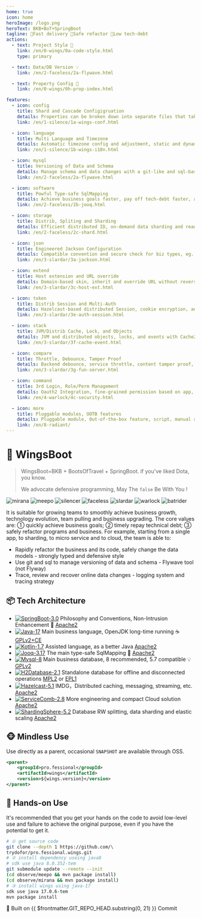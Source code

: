 ```yaml
---
home: true
icon: home
heroImage: /logo.png
heroText: BKB+BoT+SpringBoot
tagline: 🎉Fast delivery 🧩Safe refactor 🍵Low tech-debt
actions:
  - text: Project Style 🔖
    link: /en/0-wings/0a-code-style.html
    type: primary

  - text: Data/DB Version 💡
    link: /en/2-faceless/2a-flywave.html

  - text: Property Config 🧭
    link: /en/0-wings/0h-prop-index.html

features:
  - icon: config
    title: Shard and Cascade Configigruation
    details: Properties can be broken down into separate files that take effect after cascading
    link: /en/1-silence/1a-wings-conf.html

  - icon: language
    title: Multi Language and Timezone
    details: Automatic timezone config and adjustment, static and dynamic i18n config and conversion
    link: /en/1-silence/1b-wings-i18n.html

  - icon: mysql
    title: Versioning of Data and Schema
    details: Manage schema and data changes with a git-like and sql-based tool called flywave
    link: /en/2-faceless/2a-flywave.html

  - icon: software
    title: Powful Type-safe SqlMapping
    details: Achieve business goals faster, pay off tech-debt faster, and refactor safely
    link: /en/2-faceless/2b-jooq.html

  - icon: storage
    title: Distrib, Spliting and Sharding
    details: Efficient distributed ID, on-demand data sharding and read/write splitting
    link: /en/2-faceless/2c-shard.html

  - icon: json
    title: Engineered Jackson Configuration
    details: Compatible convention and secure check for biz types, eg. number, datetime, timezone
    link: /en/3-slardar/3a-jackson.html

  - icon: extend
    title: Host extension and URL override
    details: Domain-based skin, inherit and override URL without reverse proxy, just SpringMVC
    link: /en/3-slardar/3c-host-ext.html

  - icon: token
    title: Distrib Session and Multi-Auth
    details: Hazelcast-based distributed Session, cookie encryption, and alias name
    link: /en/3-slardar/3e-auth-session.html

  - icon: stack
    title: JVM/Distrib Cache, Lock, and Objects
    details: JVM and distributed objects, locks, and events with Cache2k and  Hazelcast
    link: /en/3-slardar/3f-cache-event.html

  - icon: compare
    title: Throttle, Debounce, Tamper Proof
    details: Backend debounce, service throttle, content tamper proof, captcha protection
    link: /en/3-slardar/3g-fun-server.html

  - icon: command
    title: 3rd Login, Role/Perm Management
    details: Oauth2 Integration, fine-grained permission based on app, feature and domain
    link: /en/4-warlock/4c-security.html

  - icon: more
    title: Pluggable modules, OOTB features 
    details: Pluggable module, Out-of-the-box feature, script, manual and code generator
    link: /en/8-radiant/
---
```


<!-- markdownlint-disable MD025 -->
# 🥾 WingsBoot

> WingsBoot=BKB + BootsOfTravel + SpringBoot. if you've liked Dota, you know.
>
> We advocate defensive programming, May The `false` Be With You !

![mirana](/mirana_minimap_icon.png)
![meepo](/meepo_minimap_icon.png)
![silencer](/silencer_minimap_icon.png)
![faceless](/faceless_minimap_icon.png)
![slardar](/slardar_minimap_icon.png)
![warlock](/warlock_minimap_icon.png)
![batrider](/batrider_minimap_icon.png)

It is suitable for growing teams to smoothly achieve business growth, technology evolution, team pulling and business upgrading.
The core values are: ① quickly achieve business goals; ② timely repay technical debt; ③ safely refactor programs and business.
For example, starting from a single app, to sharding, to micro service and to cloud, the team is able to:

* Rapidly refactor the business and its code, safely change the data models - strongly typed and defensive style
* Use git and sql to manage versioning of data and schema - Flywave tool (not Flyway)
* Trace, review and recover online data changes - logging system and tracing strategy

## 📦 Tech Architecture

<!-- markdownlint-disable MD013 -->
* [![SpringBoot-3.0](https://img.shields.io/badge/springboot-3.0-green?logo=springboot)](https://spring.io/projects/spring-boot) Philosophy and Conventions, Non-Intrusion Enhancement 🌱 [Apache2]
* [![Java-17](https://img.shields.io/badge/java-17-gold)](https://adoptium.net/temurin/releases/?version=11) Main business language, OpenJDK long-time running ☕️ [GPLv2+CE]
* [![Kotlin-1.7](https://img.shields.io/badge/kotlin-1.7-gold)](https://kotlinlang.org/docs/reference/) Assisted language, as a better Java [Apache2]
* [![Jooq-3.17](https://img.shields.io/badge/jooq-3.17-cyan)](https://www.jooq.org/download/)  The main type-safe SqlMapping 🏅 [Apache2]
* [![Mysql-8](https://img.shields.io/badge/mysql-8.0-blue)](https://dev.mysql.com/downloads/mysql/) Main business database, 8 recommended, 5.7 compatible 💡 [GPLv2]
* [![H2Database-2.1](https://img.shields.io/badge/h2db-2.1-blue)](https://h2database.com/html/main.html) Standalone database for offline and disconnected operations [MPL2] or [EPL1]
* [![Hazelcast-5.1](https://img.shields.io/badge/hazelcast-5.1-violet)](https://hazelcast.org/imdg/) IMDG，Distributed caching, messaging, streaming, etc. [Apache2]
* [![ServiceComb-2.8](https://img.shields.io/badge/servicecomb-2.8-violet)](https://servicecomb.apache.org) More engineering and compact Cloud solution [Apache2]
* [![ShardingSphere-5.2](https://img.shields.io/badge/shardingsphere-5.2-violet)](https://shardingsphere.apache.org) Database RW splitting, data sharding and elastic scaling [Apache2]


[Apache2]: https://www.apache.org/licenses/LICENSE-2.0
[GPLv2+CE]: https://openjdk.org/legal/gplv2+ce.html
[GPLv2]: http://www.gnu.org/licenses/old-licenses/gpl-2.0.html
[MPL2]: https://www.mozilla.org/MPL/2.0
[EPL1]: https://opensource.org/licenses/eclipse-1.0.php

## 🐵 Mindless Use

Use directly as a parent, occasional `SNAPSHOT` are available through OSS.

```xml
<parent>
    <groupId>pro.fessional</groupId>
    <artifactId>wings</artifactId>
    <version>${wings.version}</version>
</parent>
```

## 🦁 Hands-on Use

It's recommended that you get your hands on the code to avoid low-level use and failure to achieve the original purpose, even if you have the potential to get it.

```bash
# ① get source code
git clone --depth 1 https://github.com/\
trydofor/pro.fessional.wings.git
# ② install dependency useing java8
# sdk use java 8.0.352-tem
git submodule update --remote --init
(cd observe/meepo && mvn package install)
(cd observe/mirana && mvn package install)
# ③ install wings using java-17
sdk use java 17.0.6-tem
mvn package install
```

🚀 Built on <a :href="'https://github.com/fessionalpro/wings-doc/commits/' + $frontmatter.GIT_REPO_HEAD.substring(11)" target="_blank"> {{ $frontmatter.GIT_REPO_HEAD.substring(0, 21) }} </a> Commit
